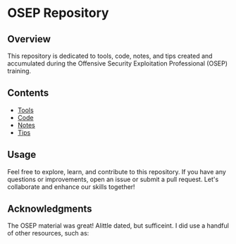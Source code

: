 # OSEP Repository 

## Overview

This repository is dedicated to tools, code, notes, and tips created and accumulated during the Offensive Security Exploitation Professional (OSEP) training.

## Contents

- [Tools](#tools)
- [Code](#code)
- [Notes](#notes)
- [Tips](#tips)

## Usage

Feel free to explore, learn, and contribute to this repository. If you have any questions or improvements, open an issue or submit a pull request. Let's collaborate and enhance our skills together!

## Acknowledgments

The OSEP material was great! Alittle dated, but sufficeint. I did use a handful of other resources, such as: 
 
